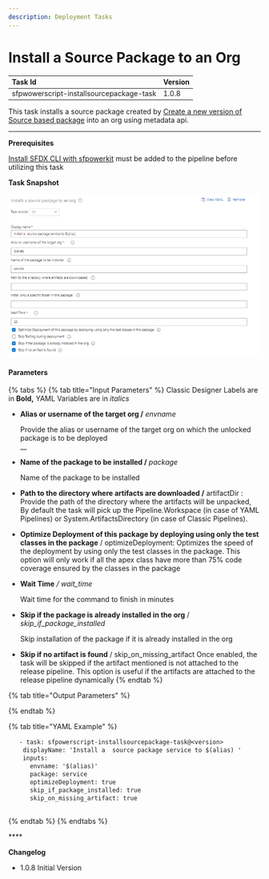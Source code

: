 ```yaml
---
description: Deployment Tasks
---
```


# Install a Source Package to an Org

| Task Id | Version |
| :--- | :--- |
| sfpwowerscript-installsourcepackage-task | 1.0.8 |

This task installs a source package created by [Create a new version of Source based package](https://dxatscale.gitbook.io/sfpowerscripts/azure-pipelines/task-specifications/packaging-tasks/create-source-based-package)  into an org using metadata api.  
****

**Prerequisites**

[Install SFDX CLI with sfpowerkit](../utility-tasks/install-sfdx-cli-with-sfpowerkit.md) must be added to the pipeline before utilizing this task

**Task Snapshot**

![Install a Source Package to an Org](../../../.gitbook/assets/image%20%282%29.png)

#### Parameters

{% tabs %}
{% tab title="Input Parameters" %}
Classic Designer Labels are in **Bold,**  YAML Variables are in _italics_

* **Alias or username of the target org /** _envname_

  Provide the alias or username of the target org  on which the unlocked package is to be deployed  
  __

* **Name of the package to be installed  /** _package_

  Name of the package to be installed  

* **Path to the directory where artifacts are downloaded /** artifactDir :  Provide the path of the directory where the artifacts will be unpacked, By default the task will pick up the Pipeline.Workspace \(in case of YAML Pipelines\) or System.ArtifactsDirectory \(in case of Classic Pipelines\).  
* **Optimize Deployment of this package by deploying using only the test classes in the package** / optimizeDeployment: Optimizes the speed of the deployment by using only the test classes in the package. This option will only work if all the apex class have more than 75% code coverage ensured by the classes in the package 
* **Wait Time** _/ wait\_time_

  Wait time for the command to finish in minutes  

* **Skip if the package is already installed in the org** / _skip\_if\_package\_installed_

  Skip installation of the package if it is already installed in the org  

* **Skip if no artifact is found** / skip\_on\_missing\_artifact Once enabled, the task will be skipped if the artifact mentioned is not attached to the release pipeline. This option is useful if the artifacts are attached to the release pipeline dynamically
{% endtab %}

{% tab title="Output Parameters" %}

{% endtab %}

{% tab title="YAML Example" %}
```text
   - task: sfpowerscript-installsourcepackage-task@<version>
    displayName: 'Install a  source package service to $(alias) '
    inputs:
      envname: '$(alias)'
      package: service
      optimizeDeployment: true
      skip_if_package_installed: true
      skip_on_missing_artifact: true


```
{% endtab %}
{% endtabs %}

\*\*\*\*

**Changelog**

* 1.0.8 Initial Version

